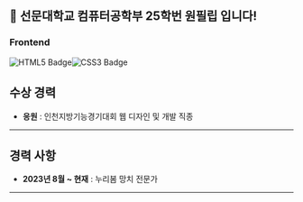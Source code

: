 ## 👋 선문대학교 컴퓨터공학부 25학번 원필립 입니다!

### Frontend
<div style="display:flex; flex-direction:row; align="center;">  
  <img src="https://img.shields.io/badge/HTML5-E34F26?style=for-the-badge&logo=html5&logoColor=white" alt="HTML5 Badge"/>
  <img src="https://img.shields.io/badge/CSS3-1572B6?style=for-the-badge&logo=css3&logoColor=white" alt="CSS3 Badge"/>
</div>

## 수상 경력
- **응원** : 인천지방기능경기대회 웹 디자인 및 개발 직종

---

## 경력 사항
- **2023년 8월 ~ 현재** : 누리봄 망치 전문가

---
